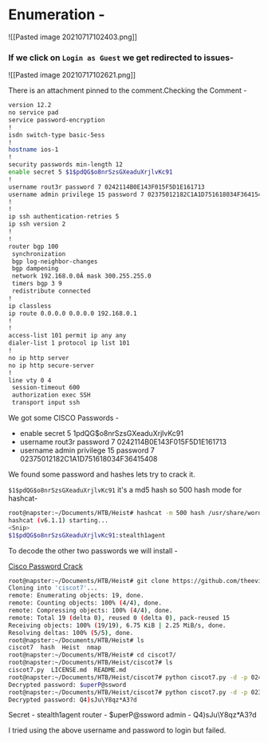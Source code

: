 # Enumeration -

![[Pasted image 20210717102403.png]]

### If we click on `Login as Guest` we get redirected to issues-

![[Pasted image 20210717102621.png]]

There is an attachment pinned to the comment.Checking the Comment -

```bash
version 12.2
no service pad
service password-encryption
!
isdn switch-type basic-5ess
!
hostname ios-1
!
security passwords min-length 12
enable secret 5 $1$pdQG$o8nrSzsGXeaduXrjlvKc91
!
username rout3r password 7 0242114B0E143F015F5D1E161713
username admin privilege 15 password 7 02375012182C1A1D751618034F36415408
!
!
ip ssh authentication-retries 5
ip ssh version 2
!
!
router bgp 100
 synchronization
 bgp log-neighbor-changes
 bgp dampening
 network 192.168.0.0Â mask 300.255.255.0
 timers bgp 3 9
 redistribute connected
!
ip classless
ip route 0.0.0.0 0.0.0.0 192.168.0.1
!
!
access-list 101 permit ip any any
dialer-list 1 protocol ip list 101
!
no ip http server
no ip http secure-server
!
line vty 0 4
 session-timeout 600
 authorization exec SSH
 transport input ssh
```

We got some CISCO Passwords -

- enable secret 5 $1$pdQG$o8nrSzsGXeaduXrjlvKc91
- username rout3r password 7 0242114B0E143F015F5D1E161713
- username admin privilege 15 password 7 02375012182C1A1D751618034F36415408

We found some password and hashes lets try to crack it.

`$1$pdQG$o8nrSzsGXeaduXrjlvKc91` it's a md5 hash so 500 hash mode for hashcat-

```bash
root@napster:~/Documents/HTB/Heist# hashcat -m 500 hash /usr/share/wordlists/rockyou.txt
hashcat (v6.1.1) starting...
<Snip>
$1$pdQG$o8nrSzsGXeaduXrjlvKc91:stealth1agent
```

To decode the other two passwords we will install -

[Cisco Password Crack](https://github.com/theevilbit/ciscot7)

```bash
root@napster:~/Documents/HTB/Heist# git clone https://github.com/theevilbit/ciscot7
Cloning into 'ciscot7'...
remote: Enumerating objects: 19, done.
remote: Counting objects: 100% (4/4), done.
remote: Compressing objects: 100% (4/4), done.
remote: Total 19 (delta 0), reused 0 (delta 0), pack-reused 15
Receiving objects: 100% (19/19), 6.75 KiB | 2.25 MiB/s, done.
Resolving deltas: 100% (5/5), done.
root@napster:~/Documents/HTB/Heist# ls
ciscot7  hash  Heist  nmap
root@napster:~/Documents/HTB/Heist# cd ciscot7/
root@napster:~/Documents/HTB/Heist/ciscot7# ls
ciscot7.py  LICENSE.md  README.md
root@napster:~/Documents/HTB/Heist/ciscot7# python ciscot7.py -d -p 0242114B0E143F015F5D1E161713
Decrypted password: $uperP@ssword
root@napster:~/Documents/HTB/Heist/ciscot7# python ciscot7.py -d -p 02375012182C1A1D751618034F36415408
Decrypted password: Q4)sJu\Y8qz*A3?d
```

Secret - stealth1agent
router - $uperP@ssword
admin - Q4)sJu\Y8qz*A3?d

I tried using  the above username and password to login but failed.



